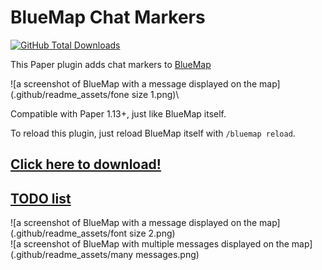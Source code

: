 # BlueMap Chat Markers

[![GitHub Total Downloads](https://img.shields.io/github/downloads/TechnicJelle/BlueMapChatMarkers/total?label=Downloads&color=success "Click here to download the plugin")](https://github.com/TechnicJelle/BlueMapChatMarkers/releases/latest)

This Paper plugin adds chat markers to [BlueMap](https://github.com/BlueMap-Minecraft/Bluemap)

![a screenshot of BlueMap with a message displayed on the map](.github/readme_assets/fone size 1.png)\

Compatible with Paper 1.13+, just like BlueMap itself.

To reload this plugin, just reload BlueMap itself with `/bluemap reload`.

## [Click here to download!](../../releases/latest)

## [TODO list](../../projects/1?fullscreen=true)

![a screenshot of BlueMap with a message displayed on the map](.github/readme_assets/font size 2.png)\
![a screenshot of BlueMap with multiple messages displayed on the map](.github/readme_assets/many messages.png)

